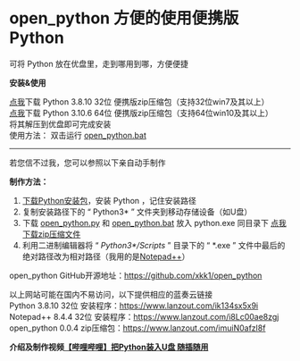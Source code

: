 # open_python 方便的使用便携版Python 

可将 Python 放在优盘里，走到哪用到哪，方便便捷  

**安装&使用**

[点我](https://www.lanzout.com/ihfPf0ag0hnc)下载 Python 3.8.10 32位 便携版zip压缩包（支持32位win7及其以上）  
[点我](https://www.lanzout.com/iyNDG0auo2xa)下载 Python 3.10.6 64位 便携版zip压缩包（支持64位win10及其以上）  
将其解压到优盘即可完成安装  
使用方法： 双击运行 [open_python.bat](https://github.com/xkk1/open_python/blob/main/open_python.bat)  

---

若您信不过我，您可以参照以下亲自动手制作  

**制作方法：**  

1. [下载Python安装包](https://www.python.org/downloads/windows/)，安装 Python ，记住安装路径  
2. 复制安装路径下的 “ Python3\* ” 文件夹到移动存储设备（如U盘）  
3. 下载 [open_python.py](https://github.com/xkk1/open_python/blob/main/open_python.py) 和 [open_python.bat](https://github.com/xkk1/open_python/blob/main/open_python.bat) 放入 python.exe 同目录下 [点我下载zip压缩文件](https://github.com/xkk1/open_python/archive/refs/heads/main.zip)  
4. 利用二进制编辑器将 “ *Python3\*/Scripts* ” 目录下的 “ \*.exe ” 文件中最后的绝对路径改为相对路径（我用的是[Notepad++](https://notepad-plus-plus.org/)）
  
open_python GitHub开源地址：<https://github.com/xkk1/open_python>  

以上网站可能在国内不易访问，以下提供相应的蓝奏云链接  
Python 3.8.10 32位 安装程序：<https://www.lanzout.com/ik134sx5x9i>  
Notepad++ 8.4.4 32位 安装程序：<https://www.lanzout.com/i8Lc00ae8zgj>  
open_python 0.0.4 zip压缩包：<https://www.lanzout.com/imuiN0afzl8f>  

**介绍及制作视频[【哔哩哔哩】把Python装入U盘 随插随用](https://www.bilibili.com/video/BV1RD4y167ub)**  
